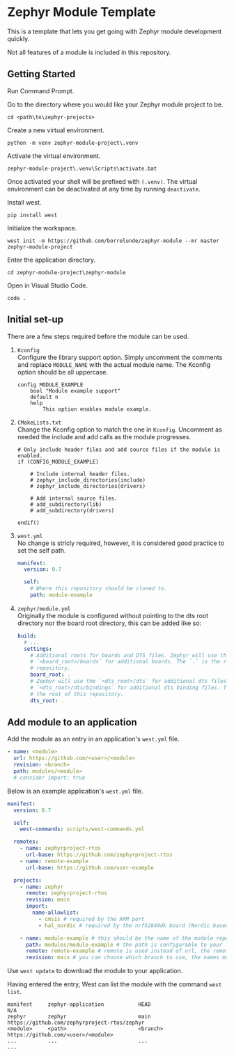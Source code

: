 # Zephyr Module Template

This is a template that lets you get going with Zephyr module development quickly.

Not all features of a module is included in this repository.

## Getting Started

Run Command Prompt.

Go to the directory where you would like your Zephyr module project to be.

```shell
cd <path\to\zephyr-projects>
```

Create a new virtual environment.

```shell
python -m venv zephyr-module-project\.venv
```

Activate the virtual environment.

```shell
zephyr-module-project\.venv\Scripts\activate.bat
```

Once activated your shell will be prefixed with `(.venv)`. The virtual environment can be deactivated at any time by running `deactivate`.

Install west.

```shell
pip install west
```

Initialize the workspace.

```shell
west init -m https://github.com/borrelunde/zephyr-module --mr master zephyr-module-project
```

Enter the application directory.

```shell
cd zephyr-module-project\zephyr-module
```

Open in Visual Studio Code.

```shell
code .
```

## Initial set-up

There are a few steps required before the module can be used.

1.  `Kconfig`  
    Configure the library support option. Simply uncomment the comments and replace `MODULE_NAME` with the actual module name. The Kconfig option should be all uppercase.

    ```
    config MODULE_EXAMPLE
    	bool "Module example support"
    	default n
    	help
    		This option enables module example.
    ```

2.  `CMakeLists.txt`  
    Change the Kconfig option to match the one in `Kconfig`. Uncomment as needed the include and add calls as the module progresses.

    ```
    # Only include header files and add source files if the module is enabled.
    if (CONFIG_MODULE_EXAMPLE)

        # Include internal header files.
        # zephyr_include_directories(include)
        # zephyr_include_directories(drivers)

        # Add internal source files.
        # add_subdirectory(lib)
        # add_subdirectory(drivers)

    endif()
    ```

3.  `west.yml`  
    No change is stricly required, however, it is considered good practice to set the self path.

    ```yml
    manifest:
      version: 0.7

      self:
        # Where this repository should be cloned to.
        path: module-example
    ```

4.  `zephyr/module.yml`  
    Originally the module is configured without pointing to the dts root directory nor the board root directory, this can be added like so:

    ```yml
    build:
      # ...
      settings:
        # Additional roots for boards and DTS files. Zephyr will use the
        # `<board_root>/boards` for additional boards. The `.` is the root of this
        # repository.
        board_root: .
        # Zephyr will use the `<dts_root>/dts` for additional dts files and
        # `<dts_root>/dts/bindings` for additional dts binding files. The `.` is
        # the root of this repository.
        dts_root: .
    ```

## Add module to an application

Add the module as an entry in an application's `west.yml` file.

```yml
- name: <module>
  url: https://github.com/<user>/<module>
  revision: <branch>
  path: modules/<module>
  # consider import: true
```

Below is an example application's `west.yml` file.

```yml
manifest:
  version: 0.7

  self:
    west-commands: scripts/west-commands.yml

  remotes:
    - name: zephyrproject-rtos
      url-base: https://github.com/zephyrproject-rtos
    - name: remote-example
      url-base: https://github.com/user-example

  projects:
    - name: zephyr
      remote: zephyrproject-rtos
      revision: main
      import:
        name-allowlist:
          - cmsis # required by the ARM port
          - hal_nordic # required by the nrf52840dk board (Nordic based)

    - name: module-example # this should be the name of the module repository on GitHub
      path: modules/module-example # the path is configurable to your liking
      remote: remote-example # remote is used instead of url, the remote is defined above projects
      revision: main # you can choose which branch to use, the names must match
```

Use `west update` to download the module to your application.

Having entered the entry, West can list the module with the command `west list`.

```
manifest     zephyr-application           HEAD                                     N/A
zephyr       zephyr                       main                                     https://github.com/zephyrproject-rtos/zephyr
<module>     <path>                       <branch>                                 https://github.com/<user>/<module>
...			 ...						  ...									   ...
```
